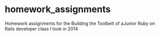 homework_assignments
====================

Homework assignments for the Building the Toolbelt of aJunior Ruby on Rails developer class I took in 2014
